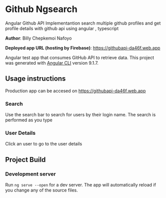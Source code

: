 # Github Ngsearch
Angular Github API Implementantion
search multiple github profiles and get profile details with github api using angular , typescript 

**Author**: Billy Chepkemoi Nafoyo

**Deployed app URL (hosting by Firebase)**: https://githubapi-da46f.web.app

Angular test app that consumes GitHub API to retrieve data. This project was generated with [Angular CLI](https://github.com/angular/angular-cli) version 9.1.7.

## Usage instructions

Production app can be accesed on https://githubapi-da46f.web.app

### Search
Use the search bar to search for users by their login name. The search is performed as you type

### User Details

Click an user to go to the user details

## Project Build

### Development server

Run `ng serve --open` for a dev server. The app will automatically reload if you change any of the source files.



